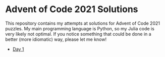# Advent of Code 2021 Solutions
This repository contains my attempts at solutions for Advent of Code 2021 puzzles. My main programming language is Python, so my Julia code is very likely not optimal. If you notice something that could be done in a better (more idiomatic) way, please let me know!

- [Day 1](https://github.com/cbrnr/aoc2021/blob/main/01.jl)
